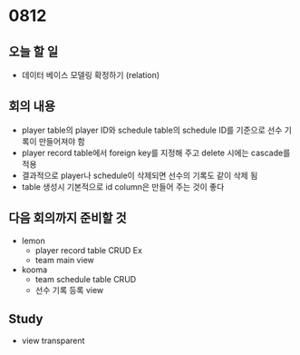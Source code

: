 # 0812

## 오늘 할 일
- 데이터 베이스 모델링 확정하기 (relation)

## 회의 내용
- player table의 player ID와 schedule table의 schedule ID를 기준으로 선수 기록이 만들어져야 함
- player record table에서 foreign key를 지정해 주고 delete 시에는 cascade를 적용
- 결과적으로 player나 schedule이 삭제되면 선수의 기록도 같이 삭제 됨
- table 생성시 기본적으로 id column은 만들어 주는 것이 좋다

## 다음 회의까지 준비할 것
- lemon
  - player record table CRUD Ex
  - team main view
- kooma
  - team schedule table CRUD
  - 선수 기록 등록 view

## Study
- view transparent
